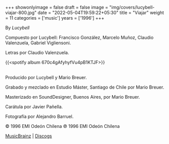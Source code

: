 +++
showonlyimage = false
draft = false
image = "img/covers/lucybell-viajar-800.jpg"
date = "2022-05-04T19:59:22+05:30"
title = "Viajar"
weight = 11
categories = ['music']
years = ['1996']
+++

By _Lucybell_

<!--more-->

Compuesto  por Lucybell: Francisco González, Marcelo Muñoz, Claudio Valenzuela, Gabriel Vigliensoni.

Letras por Claudio Valenzuela.

{{<spotify album 670c4gAfyhyfVu4pB1KTJF>}}
<br><br>

Producido por Lucybell y Mario Breuer.

Grabado y mezclado en Estudio Máster, Santiago de Chile por Mario Breuer.

Masterizado en SoundDesigner, Buenos Aires, por Mario Breuer.

Carátula por Javier Pañella.

Fotografía por Alejandro Barruel.

© 1996 EMI Odeón Chilena ℗ 1996 EMI Odeón Chilena

[MusicBrainz](https://musicbrainz.org/release-group/b8638151-235d-36f2-93b3-d81aaa266618) | [Discogs](https://www.discogs.com/Lucybell-Viajar/master/485509)

